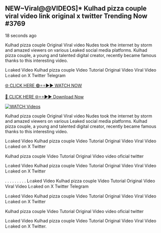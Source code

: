 ## NEW~Viral@@VIDEOS]* Kulhad pizza couple viral video link original x twitter Trending Now #3769

18 seconds ago

Kulhad pizza couple Original Viral video Nudes took the internet by storm and amazed viewers on various Leaked social media platforms. Kulhad pizza couple, a young and talented digital creator, recently became famous thanks to this interesting video.

L𝚎aked Video Kulhad pizza couple Video Tutorial Original Video Viral Video L𝚎aked on X Twitter Telegram

[🌐 CLICK HERE 🟢==►► WATCH NOW](https://valovideo.net/valo-video/?bom)

[🔴 CLICK HERE 🌐==►► Download Now](https://valovideo.net/valo-video/?bom)

[![WATCH Videos](https://i.imgur.com/dJHk4Zq.gif)](https://valovideo.net/valo-video/?bom)

Kulhad pizza couple Original Viral video Nudes took the internet by storm and amazed viewers on various Leaked social media platforms. Kulhad pizza couple, a young and talented digital creator, recently became famous thanks to this interesting video.

L𝚎aked Video Kulhad pizza couple Video Tutorial Original Video Viral Video L𝚎aked on X Twitter

Kulhad pizza couple Video Tutorial Original Video video oficial twitter

L𝚎aked Video Kulhad pizza couple Video Tutorial Original Video Viral Video L𝚎aked on X Twitter

. . . . . . . . . L𝚎aked Video Kulhad pizza couple Video Tutorial Original Video Viral Video L𝚎aked on X Twitter Telegram

L𝚎aked Video Kulhad pizza couple Video Tutorial Original Video Viral Video L𝚎aked on X Twitter

Kulhad pizza couple Video Tutorial Original Video video oficial twitter

L𝚎aked Video Kulhad pizza couple Video Tutorial Original Video Viral Video L𝚎aked on X Twitter.